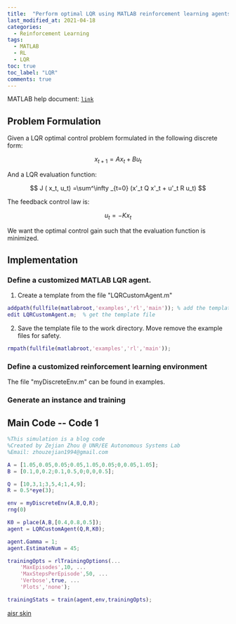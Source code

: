 ```yaml
---
title:  "Perform optimal LQR using MATLAB reinforcement learning agents"
last_modified_at: 2021-04-18
categories: 
  - Reinforcement Learning
tags:
  - MATLAB
  - RL
  - LQR
toc: true
toc_label: "LQR"
comments: true
---
```


MATLAB help document: [`link`](https://ww2.mathworks.cn/help/reinforcement-learning/ug/custom-agents.html)  

## Problem Formulation 

Given a LQR optimal control problem formulated in the following discrete form:

$$
x_{t+1}=Ax_t+Bu_t
$$

And a LQR evaluation function:

$$
J ( x_t, u_t) =\sum^\infty _{t=0} (x'_t Q x'_t + u'_t R u_t)
$$

The feedback control law is:

$$
u_t = -K x_t
$$

We want the optimal control gain such that the evaluation function is minimized. 

## Implementation 

### Define a customized MATLAB LQR agent. 

1. Create a template from the file "LQRCustomAgent.m"

```matlab
addpath(fullfile(matlabroot,'examples','rl','main')); % add the template path
edit LQRCustomAgent.m;	% get the template file
```

2. Save the template file to the work directory. Move remove the example files for safety.

```matlab
rmpath(fullfile(matlabroot,'examples','rl','main')); 
```

### Define a customized reinforcement learning environment 

The file "myDiscreteEnv.m" can be found in examples.

### Generate an instance and training 

## Main Code -- Code 1

```matlab
%This simulation is a blog code
%Created by Zejian Zhou @ UNR/EE Autonomous Systems Lab
%Email: zhouzejian1994@gmail.com

A = [1.05,0.05,0.05;0.05,1.05,0.05;0,0.05,1.05];
B = [0.1,0,0.2;0.1,0.5,0;0,0,0.5]; 

Q = [10,3,1;3,5,4;1,4,9]; 
R = 0.5*eye(3);

env = myDiscreteEnv(A,B,Q,R);
rng(0)

K0 = place(A,B,[0.4,0.8,0.5]);
agent = LQRCustomAgent(Q,R,K0);

agent.Gamma = 1;
agent.EstimateNum = 45;

trainingOpts = rlTrainingOptions(...
    'MaxEpisodes',10, ...
    'MaxStepsPerEpisode',50, ...
    'Verbose',true, ...
    'Plots','none');

trainingStats = train(agent,env,trainingOpts);
```

[aisr skin](http://drive.google.com/uc?export=view&id=sPBwFD9eSBbfXJDA6)